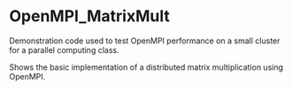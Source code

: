 # OpenMPI_MatrixMult
Demonstration code used to test OpenMPI performance on a small cluster for a parallel computing class.

Shows the basic implementation of a distributed matrix multiplication using OpenMPI. 
